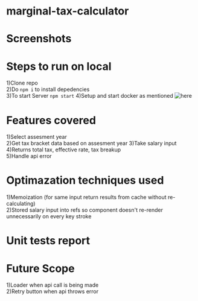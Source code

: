 # marginal-tax-calculator

# Screenshots 



# Steps to run on local

1)Clone repo  
2)Do `npm i` to install depedencies  
3)To start Server `npm start`
4)Setup and start docker as mentioned ![here](https://github.com/points/interview-test-server)

# Features covered

1)Select assesment year  
2)Get tax bracket data based on assesment year
3)Take salary input  
4)Returns total tax, effective rate, tax breakup  
5)Handle api error  

# Optimazation techniques used

1)Memoization (for same input return results from cache without re-calculating)    
2)Stored salary input into refs so component doesn't re-render unnecessarily on every key stroke  

# Unit tests report




# Future Scope

1)Loader when api call is being made   
2)Retry button when api throws error  


